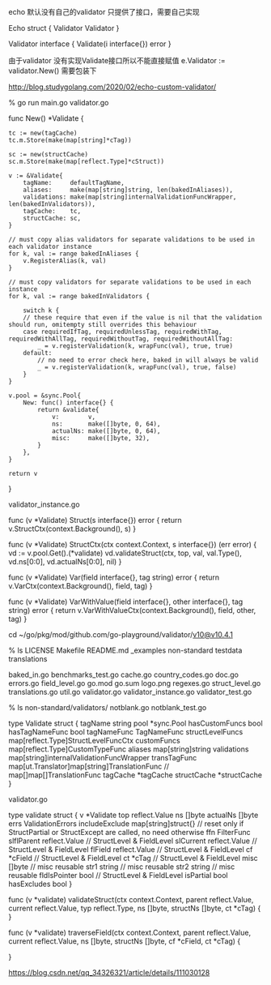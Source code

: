 echo 默认没有自己的validator 只提供了接口，需要自己实现

Echo struct {
    Validator        Validator
}

Validator interface {
    Validate(i interface{}) error
}


由于validator 没有实现Validate接口所以不能直接赋值
e.Validator := validator.New()
需要包装下

http://blog.studygolang.com/2020/02/echo-custom-validator/

% go run main.go validator.go


func New() *Validate {

	tc := new(tagCache)
	tc.m.Store(make(map[string]*cTag))

	sc := new(structCache)
	sc.m.Store(make(map[reflect.Type]*cStruct))

	v := &Validate{
		tagName:     defaultTagName,
		aliases:     make(map[string]string, len(bakedInAliases)),
		validations: make(map[string]internalValidationFuncWrapper, len(bakedInValidators)),
		tagCache:    tc,
		structCache: sc,
	}

	// must copy alias validators for separate validations to be used in each validator instance
	for k, val := range bakedInAliases {
		v.RegisterAlias(k, val)
	}

	// must copy validators for separate validations to be used in each instance
	for k, val := range bakedInValidators {

		switch k {
		// these require that even if the value is nil that the validation should run, omitempty still overrides this behaviour
		case requiredIfTag, requiredUnlessTag, requiredWithTag, requiredWithAllTag, requiredWithoutTag, requiredWithoutAllTag:
			_ = v.registerValidation(k, wrapFunc(val), true, true)
		default:
			// no need to error check here, baked in will always be valid
			_ = v.registerValidation(k, wrapFunc(val), true, false)
		}
	}

	v.pool = &sync.Pool{
		New: func() interface{} {
			return &validate{
				v:        v,
				ns:       make([]byte, 0, 64),
				actualNs: make([]byte, 0, 64),
				misc:     make([]byte, 32),
			}
		},
	}

	return v
}

validator_instance.go

func (v *Validate) Struct(s interface{}) error {
	return v.StructCtx(context.Background(), s)
}

func (v *Validate) StructCtx(ctx context.Context, s interface{}) (err error) {
	vd := v.pool.Get().(*validate)
	vd.validateStruct(ctx, top, val, val.Type(), vd.ns[0:0], vd.actualNs[0:0], nil)
}

func (v *Validate) Var(field interface{}, tag string) error {
	return v.VarCtx(context.Background(), field, tag)
}

func (v *Validate) VarWithValue(field interface{}, other interface{}, tag string) error {
	return v.VarWithValueCtx(context.Background(), field, other, tag)
}


  cd ~/go/pkg/mod/github.com/go-playground/validator/v10@v10.4.1


   % ls
LICENSE
Makefile
README.md
_examples
non-standard
testdata
translations


baked_in.go
benchmarks_test.go
cache.go
country_codes.go
doc.go
errors.go
field_level.go
go.mod
go.sum
logo.png
regexes.go
struct_level.go
translations.go
util.go
validator.go
validator_instance.go
validator_test.go


 % ls non-standard/validators/
notblank.go
notblank_test.go


type Validate struct {
	tagName          string
	pool             *sync.Pool
	hasCustomFuncs   bool
	hasTagNameFunc   bool
	tagNameFunc      TagNameFunc
	structLevelFuncs map[reflect.Type]StructLevelFuncCtx
	customFuncs      map[reflect.Type]CustomTypeFunc
	aliases          map[string]string
	validations      map[string]internalValidationFuncWrapper
	transTagFunc     map[ut.Translator]map[string]TranslationFunc // map[<locale>]map[<tag>]TranslationFunc
	tagCache         *tagCache
	structCache      *structCache
}



validator.go

type validate struct {
	v              *Validate
	top            reflect.Value
	ns             []byte
	actualNs       []byte
	errs           ValidationErrors
	includeExclude map[string]struct{} // reset only if StructPartial or StructExcept are called, no need otherwise
	ffn            FilterFunc
	slflParent     reflect.Value // StructLevel & FieldLevel
	slCurrent      reflect.Value // StructLevel & FieldLevel
	flField        reflect.Value // StructLevel & FieldLevel
	cf             *cField       // StructLevel & FieldLevel
	ct             *cTag         // StructLevel & FieldLevel
	misc           []byte        // misc reusable
	str1           string        // misc reusable
	str2           string        // misc reusable
	fldIsPointer   bool          // StructLevel & FieldLevel
	isPartial      bool
	hasExcludes    bool
}

func (v *validate) validateStruct(ctx context.Context, parent reflect.Value, current reflect.Value, typ reflect.Type, ns []byte, structNs []byte, ct *cTag) {
}


func (v *validate) traverseField(ctx context.Context, parent reflect.Value, current reflect.Value, ns []byte, structNs []byte, cf *cField, ct *cTag) {

}


https://blog.csdn.net/qq_34326321/article/details/111030128


